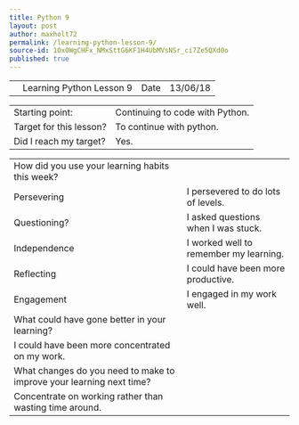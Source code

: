 ```yaml
---
title: Python 9
layout: post
author: maxholt72
permalink: /learning-python-lesson-9/
source-id: 1Ox0WgCHFx_NMxSttG6KF1H4UbMVsNSr_ci7Ze5QXd0o
published: true
---
```

<table>
  <tr>
    <td></td>
    <td>Learning Python Lesson 9</td>
    <td>Date</td>
    <td>13/06/18</td>
  </tr>
</table>


<table>
  <tr>
    <td>Starting point:</td>
    <td>Continuing to code with Python.</td>
  </tr>
  <tr>
    <td>Target for this lesson?</td>
    <td>To continue with python.</td>
  </tr>
  <tr>
    <td>Did I reach my target? </td>
    <td>Yes.</td>
  </tr>
</table>


<table>
  <tr>
    <td>How did you use your learning habits this week?</td>
    <td></td>
  </tr>
  <tr>
    <td>Persevering</td>
    <td>I persevered to do lots of levels.</td>
  </tr>
  <tr>
    <td>Questioning?</td>
    <td>I asked questions when I was stuck.</td>
  </tr>
  <tr>
    <td>Independence</td>
    <td>I worked well to remember my learning.</td>
  </tr>
  <tr>
    <td>Reflecting</td>
    <td>I could have been more productive.</td>
  </tr>
  <tr>
    <td>Engagement</td>
    <td>I engaged in my work well.</td>
  </tr>
  <tr>
    <td>What could have gone better in your learning?</td>
    <td></td>
  </tr>
  <tr>
    <td>I could have been more concentrated on my work.</td>
    <td></td>
  </tr>
  <tr>
    <td>What changes do you need to make to improve your learning next time?</td>
    <td></td>
  </tr>
  <tr>
    <td>Concentrate on working rather than wasting time around.</td>
    <td></td>
  </tr>
</table>


